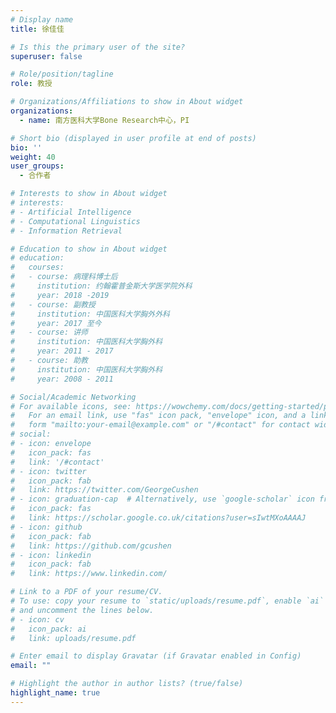 ```yaml
---
# Display name
title: 徐佳佳

# Is this the primary user of the site?
superuser: false

# Role/position/tagline
role: 教授

# Organizations/Affiliations to show in About widget
organizations:
  - name: 南方医科大学Bone Research中心，PI

# Short bio (displayed in user profile at end of posts)
bio: ''
weight: 40
user_groups:
  - 合作者

# Interests to show in About widget
# interests:
# - Artificial Intelligence
# - Computational Linguistics
# - Information Retrieval

# Education to show in About widget
# education:
#   courses:
#   - course: 病理科博士后
#     institution: 约翰霍普金斯大学医学院外科
#     year: 2018 -2019
#   - course: 副教授
#     institution: 中国医科大学胸外外科
#     year: 2017 至今
#   - course: 讲师
#     institution: 中国医科大学胸外科
#     year: 2011 - 2017
#   - course: 助教
#     institution: 中国医科大学胸外科
#     year: 2008 - 2011

# Social/Academic Networking
# For available icons, see: https://wowchemy.com/docs/getting-started/page-builder/#icons
#   For an email link, use "fas" icon pack, "envelope" icon, and a link in the
#   form "mailto:your-email@example.com" or "/#contact" for contact widget.
# social:
# - icon: envelope
#   icon_pack: fas
#   link: '/#contact'
# - icon: twitter
#   icon_pack: fab
#   link: https://twitter.com/GeorgeCushen
# - icon: graduation-cap  # Alternatively, use `google-scholar` icon from `ai` icon pack
#   icon_pack: fas
#   link: https://scholar.google.co.uk/citations?user=sIwtMXoAAAAJ
# - icon: github
#   icon_pack: fab
#   link: https://github.com/gcushen
# - icon: linkedin
#   icon_pack: fab
#   link: https://www.linkedin.com/

# Link to a PDF of your resume/CV.
# To use: copy your resume to `static/uploads/resume.pdf`, enable `ai` icons in `params.toml`, 
# and uncomment the lines below.
# - icon: cv
#   icon_pack: ai
#   link: uploads/resume.pdf

# Enter email to display Gravatar (if Gravatar enabled in Config)
email: ""

# Highlight the author in author lists? (true/false)
highlight_name: true
---
```


